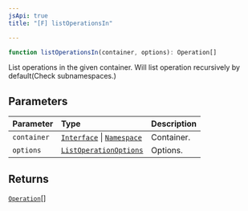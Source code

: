 ```yaml
---
jsApi: true
title: "[F] listOperationsIn"

---
```

```ts
function listOperationsIn(container, options): Operation[]
```

List operations in the given container. Will list operation recursively by default(Check subnamespaces.)

## Parameters

| Parameter | Type | Description |
| :------ | :------ | :------ |
| `container` | [`Interface`](../interfaces/Interface.md) \| [`Namespace`](../interfaces/Namespace.md) | Container. |
| `options` | [`ListOperationOptions`](../interfaces/ListOperationOptions.md) | Options. |

## Returns

[`Operation`](../interfaces/Operation.md)[]
